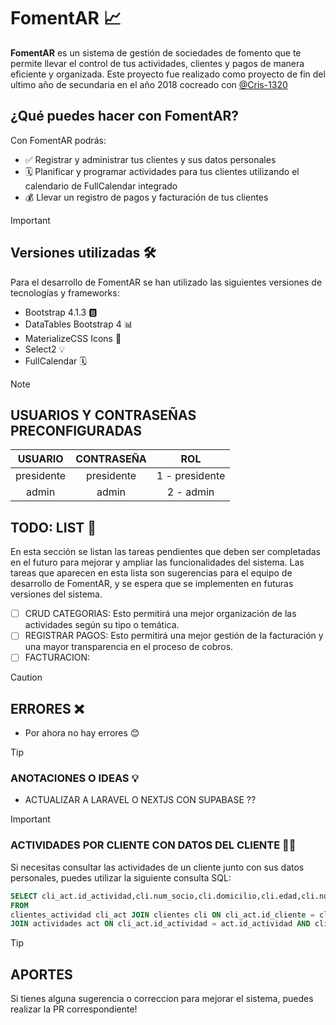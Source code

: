 # FomentAR 📈

**FomentAR** es un sistema de gestión de sociedades de fomento que te permite llevar el control de tus actividades, clientes y pagos de manera eficiente y organizada. Este proyecto fue realizado como proyecto de fin del ultimo año de secundaria en el año 2018 cocreado con <a href="https://github.com/Cris-1320" target="_blank">@Cris-1320</a>

## ¿Qué puedes hacer con FomentAR?

Con FomentAR podrás:

-   ✅ Registrar y administrar tus clientes y sus datos personales
-   🗓️ Planificar y programar actividades para tus clientes utilizando el calendario de FullCalendar integrado
-   💰 Llevar un registro de pagos y facturación de tus clientes

> [!IMPORTANT]
> ## Versiones utilizadas 🛠️
> 
> Para el desarrollo de FomentAR se han utilizado las siguientes versiones de tecnologías y frameworks:
> 
> -   Bootstrap 4.1.3 🅱️
> -   DataTables Bootstrap 4 📊
> -   MaterializeCSS Icons 🎨
> -   Select2 💡
> -   FullCalendar 🗓️

> [!NOTE]
>  ## USUARIOS Y CONTRASEÑAS PRECONFIGURADAS 	
>  
>  |  USUARIO 	|  CONTRASEÑA | ROL |
>  |:-------------:|:-------------:|:-------------:|
>  |  presidente 	|  presidente 	|  1 - presidente |	
>  |   admin	|  admin  	| 2 - admin |





## TODO: LIST 📝

En esta sección se listan las tareas pendientes que deben ser completadas en el futuro para mejorar y ampliar las funcionalidades del sistema. Las tareas que aparecen en esta lista son sugerencias para el equipo de desarrollo de FomentAR, y se espera que se implementen en futuras versiones del sistema.

-   [ ] CRUD CATEGORIAS: Esto permitirá una mejor organización de las actividades según su tipo o temática.
-   [ ] REGISTRAR PAGOS: Esto permitirá una mejor gestión de la facturación y una mayor transparencia en el proceso de cobros.
-   [ ] FACTURACION:

> [!CAUTION]
> ## ERRORES ❌
> 
> -   Por ahora no hay errores 😊

> [!TIP]
> ### ANOTACIONES O IDEAS 💡
>
> - ACTUALIZAR A LARAVEL O NEXTJS CON SUPABASE ??




> [!IMPORTANT]
> ### ACTIVIDADES POR CLIENTE CON DATOS DEL CLIENTE 🧑‍💻
> 
> Si necesitas consultar las actividades de un cliente junto con sus datos personales, puedes utilizar la siguiente consulta SQL:
> 
>  ```SQL 
> SELECT cli_act.id_actividad,cli.num_socio,cli.domicilio,cli.edad,cli.num_domicilio,cli.telefono,cli.id_genero,cli.fecha_nacimiento,cli.fecha_ingreso,cli.DNI,cli.id_cliente,cli.nombre, > cli.apellido, act.nombre_actividad
> FROM
> clientes_actividad cli_act JOIN clientes cli ON cli_act.id_cliente = cli.id_cliente
> JOIN actividades act ON cli_act.id_actividad = act.id_actividad AND cli_act.id_cliente = $id_cliente
> ```

> [!TIP]
>
> ## APORTES
> 
> Si tienes alguna sugerencia o correccion para mejorar el sistema, puedes realizar la PR correspondiente!
